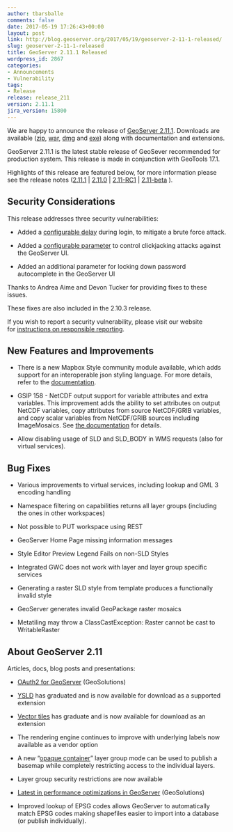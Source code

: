 ```yaml
---
author: tbarsballe
comments: false
date: 2017-05-19 17:26:43+00:00
layout: post
link: http://blog.geoserver.org/2017/05/19/geoserver-2-11-1-released/
slug: geoserver-2-11-1-released
title: GeoServer 2.11.1 Released
wordpress_id: 2867
categories:
- Announcements
- Vulnerability
tags:
- Release
release: release_211
version: 2.11.1
jira_version: 15800
---
```


We are happy to announce the release of [GeoServer 2.11.1](http://geoserver.org/release/2.11.1/). Downloads are available ([zip](http://sourceforge.net/projects/geoserver/files/GeoServer/2.11.1/geoserver-2.11.1-bin.zip/download), [war](http://sourceforge.net/projects/geoserver/files/GeoServer/2.11.1/geoserver-2.11.1-war.zip/download), [dmg](http://sourceforge.net/projects/geoserver/files/GeoServer/2.11.1/geoserver-2.11.1.dmg/download) and [exe](https://sourceforge.net/projects/geoserver/files/GeoServer/2.11.1/geoserver-2.11.1.exe/download)) along with documentation and extensions.

GeoServer 2.11.1 is the latest stable release of GeoSever recommended for production system. This release is made in conjunction with GeoTools 17.1.

Highlights of this release are featured below, for more information please see the release notes ([2.11.1](https://osgeo-org.atlassian.net/secure/ReleaseNote.jspa?projectId=10000&version=15800) | [2.11.0](https://osgeo-org.atlassian.net/secure/ReleaseNote.jspa?version=15501&styleName=Html&projectId=10000) | [2.11-RC1](https://osgeo-org.atlassian.net/secure/ReleaseNote.jspa?version=15301&projectId=10000) | [2.11-beta](https://osgeo-org.atlassian.net/secure/ReleaseNote.jspa?version=14404&projectId=10000&) ).


## Security Considerations


This release addresses three security vulnerabilities:



 	
  * Added a [configurable delay](http://docs.geoserver.org/latest/en/user/security/webadmin/auth.html#brute-force-attack-prevention) during login, to mitigate a brute force attack.

 	
  * Added a [configurable parameter](http://docs.geoserver.org/latest/en/user/production/config.html#x-frame-options-policy) to control clickjacking attacks against the GeoServer UI.

 	
  * Added an additional parameter for locking down password autocomplete in the GeoServer UI


Thanks to Andrea Aime and Devon Tucker for providing fixes to these issues.

These fixes are also included in the 2.10.3 release.

If you wish to report a security vulnerability, please visit our website for [instructions on responsible reporting](http://geoserver.org/issues/).


## New Features and Improvements





 	
  * There is a new Mapbox Style community module available, which adds support for an interoperable json styling language. For more details, refer to the [documentation](http://docs.geoserver.org/latest/en/user/styling/mbstyle/index.html).

 	
  * GSIP 158 - NetCDF output support for variable attributes and extra variables. This improvement adds the ability to set attributes on output NetCDF variables, copy attributes from source NetCDF/GRIB variables, and copy scalar variables from NetCDF/GRIB sources including ImageMosaics. See [the documentation](http://docs.geoserver.org/stable/en/user/extensions/netcdf-out/index.html) for details.

 	
  * Allow disabling usage of SLD and SLD_BODY in WMS requests (also for virtual services).




## Bug Fixes





 	
  * Various improvements to virtual services, including lookup and GML 3 encoding handling

 	
  * Namespace filtering on capabilities returns all layer groups (including the ones in other workspaces)

 	
  * Not possible to PUT workspace using REST

 	
  * GeoServer Home Page missing information messages

 	
  * Style Editor Preview Legend Fails on non-SLD Styles

 	
  * Integrated GWC does not work with layer and layer group specific services

 	
  * Generating a raster SLD style from template produces a functionally invalid style

 	
  * GeoServer generates invalid GeoPackage raster mosaics

 	
  * Metatiling may throw a ClassCastException: Raster cannot be cast to WritableRaster




## About GeoServer 2.11


Articles, docs, blog posts and presentations:



 	
  * [OAuth2 for GeoServer](http://www.geo-solutions.it/blog/oauth2-geoserver/) (GeoSolutions)

 	
  * [YSLD](http://docs.geoserver.org/stable/en/user/styling/ysld/index.html) has graduated and is now available for download as a supported extension

 	
  * [Vector tiles](http://docs.geoserver.org/latest/en/user/extensions/vectortiles/index.html) has graduate and is now available for download as an extension

 	
  * The rendering engine continues to improve with underlying labels now available as a vendor option

 	
  * A new “[opaque container](http://docs.geoserver.org/latest/en/user/data/webadmin/layergroups.html#layer-group-modes)” layer group mode can be used to publish a basemap while completely restricting access to the individual layers.

 	
  * Layer group security restrictions are now available

 	
  * [Latest in performance optimizations in GeoServer](http://www.geo-solutions.it/blog/performance-geoserver/) (GeoSolutions)

 	
  * Improved lookup of EPSG codes allows GeoServer to automatically match EPSG codes making shapefiles easier to import into a database (or publish individually).


